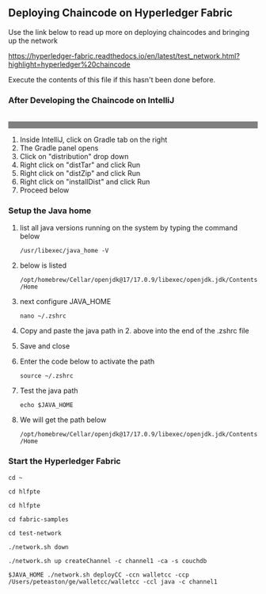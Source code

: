 ## Deploying Chaincode on Hyperledger Fabric 

Use the link below to read up more on deploying chaincodes and bringing up the network


https://hyperledger-fabric.readthedocs.io/en/latest/test_network.html?highlight=hyperledger%20chaincode

Execute the contents of this file if this hasn't been done before.

### After Developing the Chaincode on IntelliJ
<p style="border-bottom: 1em solid gray">&nbsp;</p>

1. Inside IntelliJ, click on Gradle tab on the right
2. The Gradle panel opens
3. Click on "distribution" drop down
4. Right click on "distTar" and click Run
5. Right click on "distZip" and click Run
6. Right click on "installDist" and click Run
7. Proceed below

### Setup the Java home
1. list all java versions running on the system by typing the command below
    
    ```/usr/libexec/java_home -V```
2. below is listed
    
    ```/opt/homebrew/Cellar/openjdk@17/17.0.9/libexec/openjdk.jdk/Contents/Home```
3. next configure JAVA_HOME
    
    ```nano ~/.zshrc```
4. Copy and paste the java path in 2. above into the end of the .zshrc file
5. Save and close
6. Enter the code below to activate the path
    
    ```source ~/.zshrc```
7. Test the java path
    
    ```echo $JAVA_HOME```
8. We will get the path below
    
    ```/opt/homebrew/Cellar/openjdk@17/17.0.9/libexec/openjdk.jdk/Contents/Home```


### Start the Hyperledger Fabric

    cd ~
    
    cd hlfpte

    cd hlfpte
    
    cd fabric-samples
    
    cd test-network

    ./network.sh down
    
    ./network.sh up createChannel -c channel1 -ca -s couchdb
    
    $JAVA_HOME ./network.sh deployCC -ccn walletcc -ccp /Users/peteaston/ge/walletcc/walletcc -ccl java -c channel1